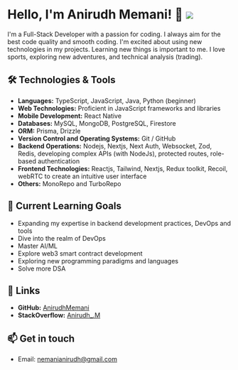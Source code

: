 # Hello, I'm Anirudh Memani! 👋 ![](https://komarev.com/ghpvc/?username=AnirudhMemani)


I'm a Full-Stack Developer with a passion for coding. I always aim for the best code quality and smooth coding. I'm excited about using new technologies in my projects. Learning new things is important to me. I love sports, exploring new adventures, and technical analysis (trading).

## 🛠️ Technologies & Tools

- **Languages:** TypeScript, JavaScript, Java, Python (beginner)
- **Web Technologies:** Proficient in JavaScript frameworks and libraries
- **Mobile Development:** React Native
- **Databases:** MySQL, MongoDB, PostgreSQL, Firestore
- **ORM:** Prisma, Drizzle
- **Version Control and Operating Systems:** Git / GitHub
- **Backend Operations:** Nodejs, Nextjs, Next Auth, Websocket, Zod, Redis, developing complex APIs (with NodeJs), protected routes, role-based authentication
- **Frontend Technologies:** Reactjs, Tailwind, Nextjs, Redux toolkit, Recoil, webRTC to create an intuitive user interface
- **Others:** MonoRepo and TurboRepo

## 🌱 Current Learning Goals

- Expanding my expertise in backend development practices, DevOps and tools
- Dive into the realm of DevOps
- Master AI/ML
- Explore web3 smart contract development
- Exploring new programming paradigms and languages
- Solve more DSA

## 🔗 Links

- **GitHub:** [AnirudhMemani](https://github.com/AnirudhMemani)
- **StackOverflow:** [Anirudh_.M](https://stackoverflow.com/users/19192548/anirudh-m)

## 📫 Get in touch

- Email: nemanianirudh@gmail.com

